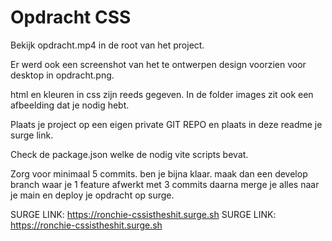 # Opdracht CSS

Bekijk opdracht.mp4 in de root van het project.

Er werd ook een screenshot van het te ontwerpen design voorzien voor desktop in opdracht.png.

html en kleuren in css zijn reeds gegeven. In de folder images zit ook een afbeelding dat je nodig hebt.

Plaats je project op een eigen private GIT REPO en plaats in deze readme je surge link.

Check de package.json welke de nodig vite scripts bevat.

Zorg voor minimaal 5 commits. ben je bijna klaar. maak dan een develop branch waar je 1 feature afwerkt met 3 commits daarna merge je alles naar je main en deploy je opdracht op surge.

SURGE LINK: https://ronchie-cssistheshit.surge.sh
SURGE LINK: https://ronchie-cssistheshit.surge.sh
